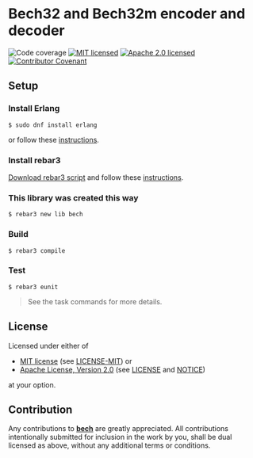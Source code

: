 # Bech32 and Bech32m encoder and decoder

![Code coverage][coverage-badge]
[![MIT licensed][mit-badge]][mit-url]
[![Apache 2.0 licensed][apache-badge]][apache-url]
[![Contributor Covenant][coc-badge]][coc-url]

[coverage-badge]: https://img.shields.io/badge/Code%20coverage-93%25-green.svg
[mit-badge]: https://img.shields.io/badge/License-MIT-blue.svg
[mit-url]: LICENSE-MIT
[mit-license-url]: https://github.com/DecisionToolkit/dsntk-rs/blob/main/LICENSE-MIT
[apache-badge]: https://img.shields.io/badge/License-Apache%202.0-blue.svg
[apache-url]: https://www.apache.org/licenses/LICENSE-2.0
[apache-license-url]: https://github.com/DecisionToolkit/dsntk-rs/blob/main/LICENSE
[apache-notice-url]: https://github.com/DecisionToolkit/dsntk-rs/blob/main/NOTICE
[coc-badge]: https://img.shields.io/badge/Contributor%20Covenant-2.1-4baaaa.svg
[coc-url]: CODE_OF_CONDUCT.md
[repository-url]: https://github.com/DariuszDepta/bech 

## Setup

### Install Erlang

```shell
$ sudo dnf install erlang
```
or follow these [instructions](https://www.erlang.org/downloads).

### Install rebar3

[Download rebar3 script](https://s3.amazonaws.com/rebar3/rebar3)
and follow these [instructions](https://rebar3.org/docs/getting-started/).

### This library was created this way

```shell
$ rebar3 new lib bech
```

### Build

```shell
$ rebar3 compile
```

### Test

```shell
$ rebar3 eunit
```

> See the task commands for more details.

## License

Licensed under either of

- [MIT license][mit-url] (see [LICENSE-MIT][mit-license-url]) or
- [Apache License, Version 2.0][apache-url] (see [LICENSE][apache-license-url] and [NOTICE][apache-notice-url])

at your option.

## Contribution

Any contributions to [**bech**][repository-url] are greatly appreciated.
All contributions intentionally submitted for inclusion in the work by you,
shall be dual licensed as above, without any additional terms or conditions.
